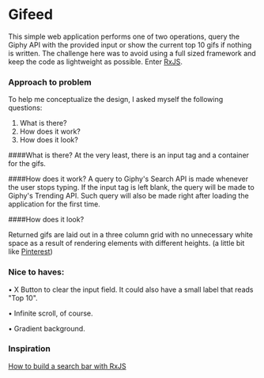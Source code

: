 # Gifeed

This simple web application performs one of two operations, query the Giphy API with the provided input or show the current top 10 gifs if nothing is written. The challenge here was to avoid using a full sized framework and keep the code as lightweight as possible. Enter [RxJS](https://rxjs-dev.firebaseapp.com/).

### Approach to problem

To help me conceptualize the design, I asked myself the following questions:

1. What is there?
2. How does it work?
3. How does it look? 


####What is there?
At the very least, there is an input tag and a container for the gifs.

####How does it work?
A query to Giphy's Search API is made whenever the user stops typing. If the input tag is left blank, the query will be made to Giphy's Trending API. Such query will also be made right after loading the application for  the first time.

####How does it look?

Returned gifs are laid out in a three column grid with no unnecessary white space as a result of rendering elements with different heights. (a little bit like [Pinterest](https://pinterest.com))
 

### Nice to haves:

• X Button to clear the input field. It could also have a small label that reads "Top 10".

• Infinite scroll, of course.

• Gradient background.

### Inspiration

[How to build a search bar with RxJS](https://www.digitalocean.com/community/tutorials/how-to-build-a-search-bar-with-rxjs)